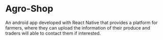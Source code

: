 # Agro-Shop
An android app developed with React Native that provides a platform for farmers, where they can upload the information of their produce and traders will able to contact them if interested.
